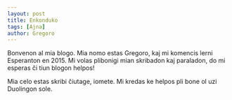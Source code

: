 ```yaml
---
layout: post
title: Enkonduko
tags: [Ajna]
author: Gregoro
---
```


Bonvenon al mia blogo.  Mia nomo estas Gregoro, kaj mi komencis lerni Esperanton en 2015.  Mi volas plibonigi mian skribadon kaj paraladon, do mi esperas ĉi tiun blogon helpos!

Mia celo estas skribi ĉiutage, iomete.  Mi kredas ke helpos pli bone ol uzi Duolingon sole.